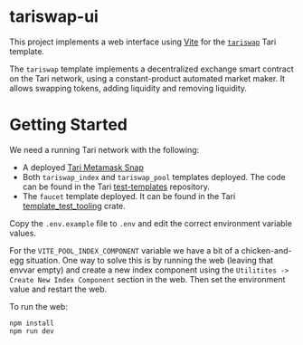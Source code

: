 # tariswap-ui

This project implements a web interface using [Vite](https://vitejs.de) for the [`tariswap`](https://github.com/tari-project/test-templates) Tari template.

The `tariswap` template implements a decentralized exchange smart contract on the Tari network, using a constant-product automated market maker. It allows swapping tokens, adding liquidity and removing liquidity.

# Getting Started

We need a running Tari network with the following:
* A deployed [Tari Metamask Snap](https://github.com/tari-project/tari-snap)
* Both `tariswap_index` and `tariswap_pool` templates deployed. The code can be found in the Tari [test-templates](https://github.com/tari-project/test-templates/tree/main/src/tariswap/templates) repository.
* The `faucet` template deployed. It can be found in the Tari [template_test_tooling](https://github.com/tari-project/tari-dan/tree/development/dan_layer/template_test_tooling/templates/faucet) crate.

Copy the `.env.example` file to `.env` and edit the correct environment variable values.

For the `VITE_POOL_INDEX_COMPONENT` variable we have a bit of a chicken-and-egg situation. One way to solve this is by running the web (leaving that envvar empty) and create a new index component using the `Utilitites -> Create New Index Component` section in the web. Then set the environment value and restart the web.

To run the web:
```shell
npm install
npm run dev
```


